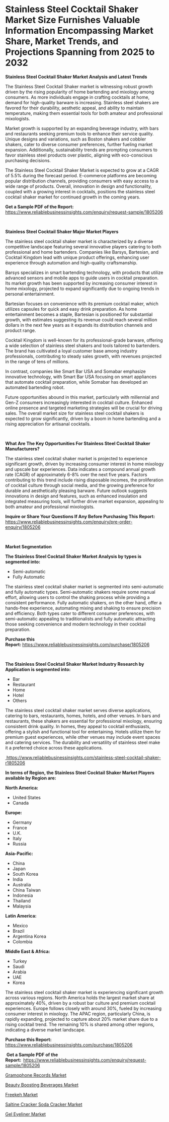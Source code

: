 <p><h1>Stainless Steel Cocktail Shaker Market Size Furnishes Valuable Information Encompassing Market Share, Market Trends, and Projections Spanning from 2025 to 2032</h1></p><p><strong>Stainless Steel Cocktail Shaker Market Analysis and Latest Trends</strong></p>
<p><p>The Stainless Steel Cocktail Shaker market is witnessing robust growth driven by the rising popularity of home bartending and mixology among consumers. As more individuals engage in crafting cocktails at home, demand for high-quality barware is increasing. Stainless steel shakers are favored for their durability, aesthetic appeal, and ability to maintain temperature, making them essential tools for both amateur and professional mixologists.</p><p>Market growth is supported by an expanding beverage industry, with bars and restaurants seeking premium tools to enhance their service quality. Unique designs and variations, such as Boston shakers and cobbler shakers, cater to diverse consumer preferences, further fueling market expansion. Additionally, sustainability trends are prompting consumers to favor stainless steel products over plastic, aligning with eco-conscious purchasing decisions.</p><p>The Stainless Steel Cocktail Shaker Market is expected to grow at a CAGR of 5.5% during the forecast period. E-commerce platforms are becoming popular distribution channels, providing consumers with easy access to a wide range of products. Overall, innovation in design and functionality, coupled with a growing interest in cocktails, positions the stainless steel cocktail shaker market for continued growth in the coming years.</p></p>
<p><strong>Get a Sample PDF of the Report:&nbsp;</strong> <a href="https://www.reliablebusinessinsights.com/enquiry/request-sample/1805206?utm_campaign=1138&utm_medium=2&utm_source=Github&utm_content=ia&utm_term=06022025&utm_id=stainless-steel-cocktail-shaker">https://www.reliablebusinessinsights.com/enquiry/request-sample/1805206</a></p>
<p>&nbsp;</p>
<p><strong>Stainless Steel Cocktail Shaker Major Market Players</strong></p>
<p><p>The stainless steel cocktail shaker market is characterized by a diverse competitive landscape featuring several innovative players catering to both professional and home bartenders. Companies like Barsys, Bartesian, and Cocktail Kingdom lead with unique product offerings, enhancing user experience through automation and high-quality craftsmanship.</p><p>Barsys specializes in smart bartending technology, with products that utilize advanced sensors and mobile apps to guide users in cocktail preparation. Its market growth has been supported by increasing consumer interest in home mixology, projected to expand significantly due to ongoing trends in personal entertainment.</p><p>Bartesian focuses on convenience with its premium cocktail maker, which utilizes capsules for quick and easy drink preparation. As home entertainment becomes a staple, Bartesian is positioned for substantial growth, with estimates suggesting its revenue could reach several million dollars in the next few years as it expands its distribution channels and product range.</p><p>Cocktail Kingdom is well-known for its professional-grade barware, offering a wide selection of stainless steel shakers and tools tailored to bartenders. The brand has cultivated a loyal customer base among industry professionals, contributing to steady sales growth, with revenues projected in the range of tens of millions.</p><p>In contrast, companies like Smart Bar USA and Somabar emphasize innovative technology, with Smart Bar USA focusing on smart appliances that automate cocktail preparation, while Somabar has developed an automated bartending robot.</p><p>Future opportunities abound in this market, particularly with millennial and Gen-Z consumers increasingly interested in cocktail culture. Enhanced online presence and targeted marketing strategies will be crucial for driving sales. The overall market size for stainless steel cocktail shakers is expected to grow significantly, driven by a boom in home bartending and a rising appreciation for artisanal cocktails.</p></p>
<p>&nbsp;</p>
<p><strong>What Are The Key Opportunities For Stainless Steel Cocktail Shaker Manufacturers?</strong></p>
<p><p>The stainless steel cocktail shaker market is projected to experience significant growth, driven by increasing consumer interest in home mixology and upscale bar experiences. Data indicates a compound annual growth rate (CAGR) of approximately 6-8% over the next five years. Factors contributing to this trend include rising disposable incomes, the proliferation of cocktail culture through social media, and the growing preference for durable and aesthetically pleasing barware. Future outlook suggests innovations in design and features, such as enhanced insulation and integrated measuring tools, will further drive market expansion, appealing to both amateur and professional mixologists.</p></p>
<p><strong>Inquire or Share Your Questions If Any Before Purchasing This Report:</strong> <a href="https://www.reliablebusinessinsights.com/enquiry/pre-order-enquiry/1805206?utm_campaign=1138&utm_medium=2&utm_source=Github&utm_content=ia&utm_term=06022025&utm_id=stainless-steel-cocktail-shaker">https://www.reliablebusinessinsights.com/enquiry/pre-order-enquiry/1805206</a></p>
<p>&nbsp;</p>
<p><strong>Market Segmentation</strong></p>
<p><strong>The Stainless Steel Cocktail Shaker Market Analysis by types is segmented into:</strong></p>
<p><ul><li>Semi-automatic</li><li>Fully Automatic</li></ul></p>
<p><p>The stainless steel cocktail shaker market is segmented into semi-automatic and fully automatic types. Semi-automatic shakers require some manual effort, allowing users to control the shaking process while providing a consistent performance. Fully automatic shakers, on the other hand, offer a hands-free experience, automating mixing and shaking to ensure precision and efficiency. Both types cater to different consumer preferences, with semi-automatic appealing to traditionalists and fully automatic attracting those seeking convenience and modern technology in their cocktail preparation.</p></p>
<p><strong>Purchase this Report:&nbsp;</strong><a href="https://www.reliablebusinessinsights.com/purchase/1805206?utm_campaign=1138&utm_medium=2&utm_source=Github&utm_content=ia&utm_term=06022025&utm_id=stainless-steel-cocktail-shaker">https://www.reliablebusinessinsights.com/purchase/1805206</a></p>
<p>&nbsp;</p>
<p><strong>The Stainless Steel Cocktail Shaker Market Industry Research by Application is segmented into:</strong></p>
<p><ul><li>Bar</li><li>Restaurant</li><li>Home</li><li>Hotel</li><li>Others</li></ul></p>
<p><p>The stainless steel cocktail shaker market serves diverse applications, catering to bars, restaurants, homes, hotels, and other venues. In bars and restaurants, these shakers are essential for professional mixology, ensuring consistent drink quality. In homes, they appeal to cocktail enthusiasts, offering a stylish and functional tool for entertaining. Hotels utilize them for premium guest experiences, while other venues may include event spaces and catering services. The durability and versatility of stainless steel make it a preferred choice across these applications.</p></p>
<p><a href="https://www.reliablebusinessinsights.com/stainless-steel-cocktail-shaker-r1805206?utm_campaign=1138&utm_medium=2&utm_source=Github&utm_content=ia&utm_term=06022025&utm_id=stainless-steel-cocktail-shaker">&nbsp;https://www.reliablebusinessinsights.com/stainless-steel-cocktail-shaker-r1805206</a></p>
<p><strong>In terms of Region, the Stainless Steel Cocktail Shaker Market Players available by Region are:</strong></p>
<p>
    <p> <strong> North America: </strong>
        <ul>
            <li>United States</li>
            <li>Canada</li>
        </ul>
        </p> 
    <p> <strong> Europe: </strong>
        <ul>
            <li>Germany</li>
            <li>France</li>
            <li>U.K.</li>
            <li>Italy</li>
            <li>Russia</li>
        </ul>
        </p> 
    <p> <strong> Asia-Pacific: </strong>
        <ul>
            <li>China</li>
            <li>Japan</li>
            <li>South Korea</li>
            <li>India</li>
            <li>Australia</li>
            <li>China Taiwan</li>
            <li>Indonesia</li>
            <li>Thailand</li>
            <li>Malaysia</li>
        </ul>
        </p> 
    <p> <strong> Latin America: </strong>
        <ul>
            <li>Mexico</li>
            <li>Brazil</li>
            <li>Argentina Korea</li>
            <li>Colombia</li>
        </ul>
        </p> 
    <p> <strong> Middle East & Africa: </strong>
        <ul>
            <li>Turkey</li>
            <li>Saudi</li>
            <li>Arabia</li>
            <li>UAE</li>
            <li>Korea</li>
        </ul>
    </p>
    </p>
<p><p>The stainless steel cocktail shaker market is experiencing significant growth across various regions. North America holds the largest market share at approximately 40%, driven by a robust bar culture and premium cocktail experiences. Europe follows closely with around 30%, fueled by increasing consumer interest in mixology. The APAC region, particularly China, is rapidly expanding, projected to capture about 20% market share due to a rising cocktail trend. The remaining 10% is shared among other regions, indicating a diverse market landscape.</p></p>
<p><strong>Purchase this Report: </strong><a href="https://www.reliablebusinessinsights.com/purchase/1805206?utm_campaign=1138&utm_medium=2&utm_source=Github&utm_content=ia&utm_term=06022025&utm_id=stainless-steel-cocktail-shaker">https://www.reliablebusinessinsights.com/purchase/1805206</a></p>
<p>&nbsp;<strong>Get a Sample PDF of the Report:&nbsp;&nbsp;</strong><a href="https://www.reliablebusinessinsights.com/enquiry/request-sample/1805206?utm_campaign=1138&utm_medium=2&utm_source=Github&utm_content=ia&utm_term=06022025&utm_id=stainless-steel-cocktail-shaker">https://www.reliablebusinessinsights.com/enquiry/request-sample/1805206</a></p>
<p><strong></strong></p>
<p><p><a href="https://github.com/peddicehle/Market-Research-Report-List-1/blob/main/gramophone-records-market.md?utm_campaign=1138&utm_medium=2&utm_source=Github&utm_content=ia&utm_term=06022025&utm_id=stainless-steel-cocktail-shaker">Gramophone Records Market</a></p><p><a href="https://www.linkedin.com/pulse/beauty-boosting-beverages-market-forecast-key-factors-42-growth-ivm4c?utm_campaign=1138&utm_medium=2&utm_source=Github&utm_content=ia&utm_term=06022025&utm_id=stainless-steel-cocktail-shaker">Beauty Boosting Beverages Market</a></p><p><a href="https://www.linkedin.com/pulse/analysis-current-state-future-growth-potential-freekeh-89fbf?utm_campaign=1138&utm_medium=2&utm_source=Github&utm_content=ia&utm_term=06022025&utm_id=stainless-steel-cocktail-shaker">Freekeh Market</a></p><p><a href="https://www.linkedin.com/pulse/disruption-innovation-saltine-cracker-soda-industry-market-rig0f?utm_campaign=1138&utm_medium=2&utm_source=Github&utm_content=ia&utm_term=06022025&utm_id=stainless-steel-cocktail-shaker">Saltine Cracker Soda Cracker Market</a></p><p><a href="https://github.com/raffadongraffadong/Market-Research-Report-List-1/blob/main/gel-eyeliner-market.md?utm_campaign=1138&utm_medium=2&utm_source=Github&utm_content=ia&utm_term=06022025&utm_id=stainless-steel-cocktail-shaker">Gel Eyeliner Market</a></p></p>